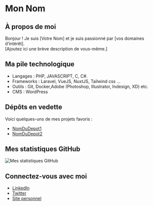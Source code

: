 # Mon Nom

## À propos de moi
Bonjour ! Je suis [Votre Nom] et je suis passionné par [vos domaines d’intérêt].  
[Ajoutez ici une brève description de vous-même.]

## Ma pile technologique
- Langages : PHP, JAVASCRIPT, C, C#.
- Frameworks : Laravel, VueJS, NuxtJS, Tailwind css  ...
- Outils : Git, Docker,Adobe (Photoshop, Illustrator, Indesign, XD) etc.
- CMS : WordPress

## Dépôts en vedette
Voici quelques-uns de mes projets favoris :
- [NomDuDepot1](lien-vers-le-depot)
- [NomDuDepot2](lien-vers-le-depot)

## Mes statistiques GitHub
![Mes statistiques GitHub](https://github-readme-stats.vercel.app/api?username=rosto-infinity&show_icons=true&theme=radical)

## Connectez-vous avec moi
- [LinkedIn](https://www.linkedin.com/in/lelerostand/)
- [Twitter](https://x.com/Rostandlele)
- [Site personnel](lien-vers-votre-site)
